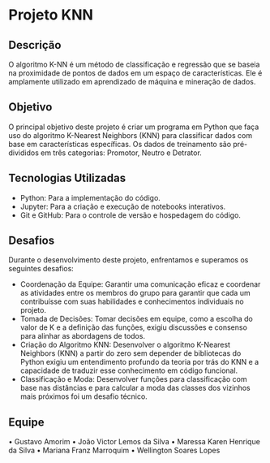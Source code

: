 # Projeto KNN

## Descrição
O algoritmo K-NN é um método de classificação e regressão que se baseia na proximidade de pontos de dados em um espaço de características. Ele é amplamente utilizado em aprendizado de máquina e mineração de dados.

## Objetivo
O principal objetivo deste projeto é criar um programa em Python que faça uso do algoritmo K-Nearest Neighbors (KNN) para classificar dados com base em características específicas. Os dados de treinamento são pré-divididos em três categorias: Promotor, Neutro e Detrator.

## Tecnologias Utilizadas
- Python: Para a implementação do código.
- Jupyter: Para a criação e execução de notebooks interativos.
- Git e GitHub: Para o controle de versão e hospedagem do código.

## Desafios

Durante o desenvolvimento deste projeto, enfrentamos e superamos os seguintes desafios:

- Coordenação da Equipe: Garantir uma comunicação eficaz e coordenar as atividades entre os membros do grupo para garantir que cada um contribuísse com suas habilidades e conhecimentos individuais no projeto.
- Tomada de Decisões: Tomar decisões em equipe, como a escolha do valor de K e a definição das funções, exigiu discussões e consenso para alinhar as abordagens de todos.
- Criação do Algoritmo KNN: Desenvolver o algoritmo K-Nearest Neighbors (KNN) a partir do zero sem depender de bibliotecas do Python exigiu um entendimento profundo da teoria por trás do KNN e a capacidade de traduzir esse conhecimento em código funcional.
- Classificação e Moda: Desenvolver funções para classificação com base nas distâncias e para calcular a moda das classes dos vizinhos mais próximos foi um desafio técnico.

## Equipe

•	Gustavo Amorim
•	João Victor Lemos da Silva
•	Maressa Karen Henrique da Silva
•	Mariana Franz Marroquim
•	Wellington Soares Lopes
